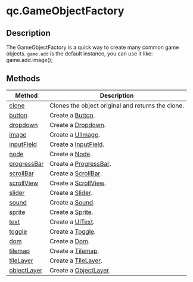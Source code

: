 # qc.GameObjectFactory

## Description
The GameObjectFactory is a quick way to create many common game objects. 
`game.add` is the default instance, you can use it like: game.add.image();

## Methods
| Method | Description |
| ------------ | -------------- |
| [clone](clone.md) | Clones the object original and returns the clone.   |
| [button](button.md) | Create a [Button](CButton.md). |
| [dropdown](dropdown.md) | Create a [Dropdown](CDropdown.md). |
| [image](image.md) | Create a [UIImage](CUIImage.md). |
| [inputField](inputField.md) | Create a [InputField](CInputField.md). |
| [node](node.md) | Create a [Node](CNode.md). |
| [progressBar](progressBar.md) | Create a [ProgressBar](CProgressBar.md). |
| [scrollBar](scrollBar.md) | Create a [ScrollBar](CScrollBar.md). |
| [scrollView](scrollView.md) | Create a [ScrollView](CScrollView.md). |
| [slider](slider.md) | Create a [Slider](CSlider.md). |
| [sound](sound.md) | Create a [Sound](CSound.md). |
| [sprite](sprite.md) | Create a [Sprite](CSprite.md). |
| [text](text.md) | Create a [UIText](CUIText.md). |
| [toggle](toggle.md) | Create a [Toggle](CToggle.md). |
| [dom](dom.md) | Create a [Dom](CDom.md). |
| [tilemap](tilemap.md) | Create a [Tilemap](CTilemap.md). |
| [tileLayer](tileLayer.md) | Create a [TileLayer](CTileLayer.md). |
| [objectLayer](objectLayer.md) | Create a [ObjectLayer](CObjectLayer.md). |